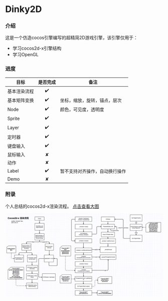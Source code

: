 # Dinky2D

### 介绍

这是一个仿造cocos引擎编写的超精简2D游戏引擎，该引擎仅用于：

* 学习cocos2d-x引擎结构
* 学习OpenGL

### 进度

| 目标     | 是否完成 | 备注              |
| ------ | :--: | --------------- |
| 基本渲染流程 |  ✔️  |                 |
| 基本矩阵变换 |  ✔️  | 坐标，缩放，旋转，锚点，层次  |
| Node   |  ✔️  | 颜色，可见度，透明度      |
| Sprite |  ✔️  |                 |
| Layer  |  ✔️  |                 |
| 定时器    |  ✔️  |                 |
| 键盘输入   |  ✔️  |                 |
| 鼠标输入   |  ✘   |                 |
| 动作     |  ✘   |                 |
| Label  |  ✔️  | 暂不支持对齐操作，自动换行操作 |
| Demo   |  ✘   |                 |

### 附录

个人总结的cocos2d-x渲染流程。 [点击查看大图](https://raw.githubusercontent.com/ookcode/Dinky2D/master/README/cocos_rendering.png)  

![](README/cocos_rendering.png)
